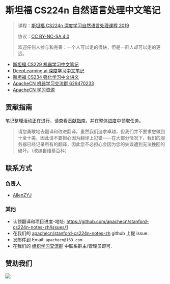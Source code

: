# 斯坦福 CS224n 自然语言处理中文笔记

> 课程：[斯坦福 CS224n 深度学习自然语言处理课程 2019](https://www.bilibili.com/video/av46216519)
> 
> 协议：[CC BY-NC-SA 4.0](http://creativecommons.org/licenses/by-nc-sa/4.0/)
> 
> 欢迎任何人参与和完善：一个人可以走的很快，但是一群人却可以走的更远。

+   [斯坦福 CS229 机器学习中文笔记](http://ai-start.com/ml2014/)
+   [DeepLearning.ai 深度学习中文笔记](http://ai-start.com/dl2017/)
+   [斯坦福 CS234 强化学习中文讲义](https://github.com/apachecn/stanford-cs234-notes-zh)
+   [ApacheCN 机器学习交流群 629470233](http://shang.qq.com/wpa/qunwpa?idkey=30e5f1123a79867570f665aa3a483ca404b1c3f77737bc01ec520ed5f078ddef)
+   [ApacheCN 学习资源](http://www.apachecn.org/)

## 贡献指南

笔记整理活动正在进行，请查看[贡献指南](CONTRIBUTING.md)，并在[整体进度](https://github.com/apachecn/stanford-cs224n-notes-zh/issues/1)中领取任务。

> 请您勇敢地去翻译和改进翻译。虽然我们追求卓越，但我们并不要求您做到十全十美，因此请不要担心因为翻译上犯错——在大部分情况下，我们的服务器已经记录所有的翻译，因此您不必担心会因为您的失误遭到无法挽回的破坏。（改编自维基百科）

## 联系方式

### 负责人

+   [AllenZYJ](https://github.com/AllenZYJ)

### 其他

*   认领翻译和项目进度-地址: <https://github.com/apachecn/stanford-cs224n-notes-zh/issues/1>
*   在我们的 [apachecn/stanford-cs224n-notes-zh](https://github.com/apachecn/stanford-cs224n-notes-zh) github 上提 issue.
*   发邮件到 Email: `apachecn@163.com`.
*   在我们的 [组织学习交流群](http://www.apachecn.org/organization/348.html) 中联系群主/管理员即可.

## 赞助我们

![](http://data.apachecn.org/img/about/donate.jpg)